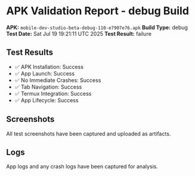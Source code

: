 # APK Validation Report - debug Build

**APK:** `mobile-dev-studio-beta-debug-110-e7907e76.apk`
**Build Type:** debug
**Test Date:** Sat Jul 19 19:21:11 UTC 2025
**Test Result:** failure

## Test Results

- ✅ APK Installation: Success
- ✅ App Launch: Success  
- ✅ No Immediate Crashes: Success
- ✅ Tab Navigation: Success
- ✅ Termux Integration: Success
- ✅ App Lifecycle: Success

## Screenshots

All test screenshots have been captured and uploaded as artifacts.

## Logs

App logs and any crash logs have been captured for analysis.
